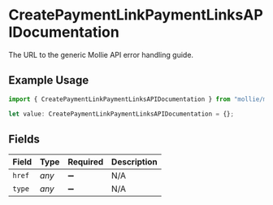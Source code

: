 # CreatePaymentLinkPaymentLinksAPIDocumentation

The URL to the generic Mollie API error handling guide.

## Example Usage

```typescript
import { CreatePaymentLinkPaymentLinksAPIDocumentation } from "mollie/models/errors";

let value: CreatePaymentLinkPaymentLinksAPIDocumentation = {};
```

## Fields

| Field              | Type               | Required           | Description        |
| ------------------ | ------------------ | ------------------ | ------------------ |
| `href`             | *any*              | :heavy_minus_sign: | N/A                |
| `type`             | *any*              | :heavy_minus_sign: | N/A                |